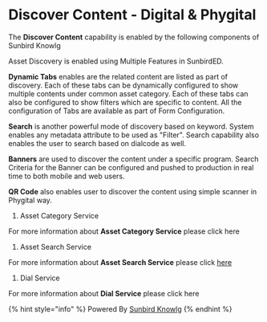 # Discover Content - Digital & Phygital

The **Discover Content** capability is enabled by the following components of Sunbird Knowlg

Asset Discovery is enabled using Multiple Features in SunbirdED.&#x20;

**Dynamic Tabs** enables are the related content are listed as part of discovery. Each of these tabs can be dynamically configured to show multiple contents under common asset category. Each of these tabs can also be configured to show filters which are specific to content. All the configuration of Tabs are available as part of Form Configuration.

**Search** is another powerful mode of discovery based on keyword. System enables any metadata attribute to be used as "Filter". Search capability also enables the user to search based on dialcode as well.

**Banners** are used to discover the content under a specific program. Search Criteria for the Banner can be configured and pushed to production in real time to both mobile and web users.

**QR Code** also enables user to discover the content using simple scanner in Phygital way.&#x20;

1. Asset Category Service

For more information about **Asset Category Service** please click here

1. Asset Search Service

For more information about **Asset Search Service** please click [here](http://127.0.0.1:5000/s/aanfWbeVT74C5lXDPde3/learn/product-and-developer-guide/assets-search-service)

1. Dial Service

For more information about **Dial Service** please click here&#x20;

{% hint style="info" %}
Powered By [Sunbird Knowlg](http://127.0.0.1:5000/o/-Mi9QwJlsfb7xuxTBc0J/s/aanfWbeVT74C5lXDPde3/ "mention")
{% endhint %}

